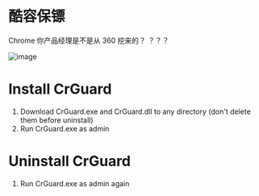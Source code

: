 # 酷容保镖
Chrome 你产品经理是不是从 360 挖来的？ ？？？

![image](https://user-images.githubusercontent.com/8022103/46045037-c39ea800-c11c-11e8-8725-944afcc8d6b2.png)

# Install CrGuard

1. Download CrGuard.exe and CrGuard.dll to any directory (don't delete them before uninstall)
2. Run CrGuard.exe as admin

# Uninstall CrGuard

1. Run CrGuard.exe as admin again

